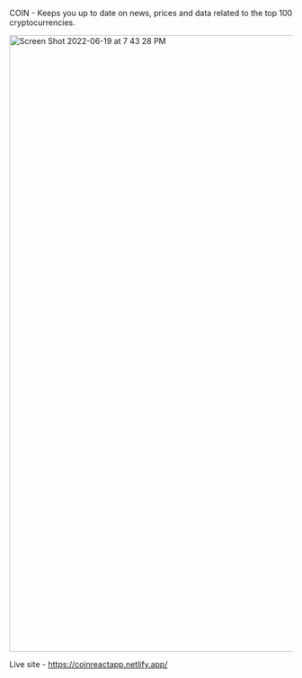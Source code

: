 COIN - Keeps you up to date on news, prices and data related to the top 100 cryptocurrencies. 

<img width="1097" alt="Screen Shot 2022-06-19 at 7 43 28 PM" src="https://user-images.githubusercontent.com/101814485/174507001-6c27e74f-5a94-45a4-adaf-cc69ab0fbf23.png">

Live site - https://coinreactapp.netlify.app/

